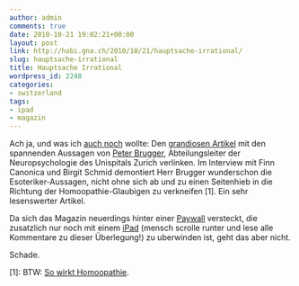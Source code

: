 ```yaml
---
author: admin
comments: true
date: 2010-10-21 19:02:21+00:00
layout: post
link: http://habi.gna.ch/2010/10/21/hauptsache-irrational/
slug: hauptsache-irrational
title: Hauptsache Irrational
wordpress_id: 2248
categories:
- switzerland
tags:
- ipad
- magazin
---
```


Ach ja, und was ich [auch noch](http://habi.gna.ch/2010/10/21/vor-die-tr/) wollte: Den [grandiosen Artikel](http://dasmagazin.ch/index.php/hauptsache-irrational/) mit den spannenden Aussagen von [Peter Brugger](http://www.neuroscience.ethz.ch/research/neural_basis/brugger_p), Abteilungsleiter der Neuropsychologie des Unispitals Zurich verlinken. Im Interview mit Finn Canonica und Birgit Schmid demontiert Herr Brugger wunderschon die Esoteriker-Aussagen, nicht ohne sich ab und zu einen Seitenhieb in die Richtung der Homoopathie-Glaubigen zu verkneifen [1]. Ein sehr lesenswerter Artikel.




Da sich das Magazin neuerdings hinter einer [Paywall](http://en.wikipedia.org/wiki/Paywall) versteckt, die zusatzlich nur noch mit einem [iPad](http://dasmagazin.ch/index.php/das-magazin-auf-ipad/) (mensch scrolle runter und lese alle Kommentare zu dieser Überlegung!) zu uberwinden ist, geht das aber nicht.




Schade.




[1]: BTW: [So wirkt Homoopathie](http://www.howdoeshomeopathywork.com/).



